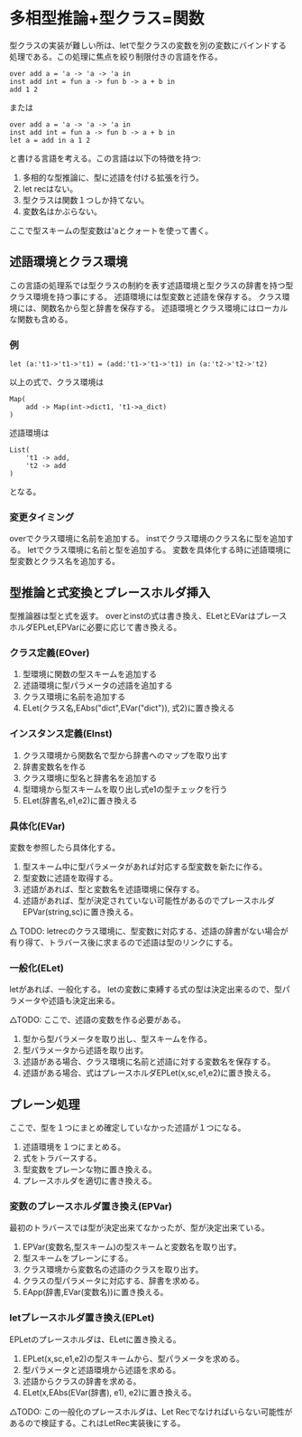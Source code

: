 # 多相型推論+型クラス=関数

型クラスの実装が難しい所は、letで型クラスの変数を別の変数にバインドする処理である。この処理に焦点を絞り制限付きの言語を作る。

	over add a = 'a -> 'a -> 'a in
	inst add int = fun a -> fun b -> a + b in
	add 1 2

または

	over add a = 'a -> 'a -> 'a in
	inst add int = fun a -> fun b -> a + b in
	let a = add in a 1 2

と書ける言語を考える。この言語は以下の特徴を持つ:

1. 多相的な型推論に、型に述語を付ける拡張を行う。
2. let recはない。
3. 型クラスは関数１つしか持てない。
4. 変数名はかぶらない。

ここで型スキームの型変数は'aとクォートを使って書く。

## 述語環境とクラス環境

この言語の処理系では型クラスの制約を表す述語環境と型クラスの辞書を持つ型クラス環境を持つ事にする。
述語環境には型変数と述語を保存する。
クラス環境には、関数名から型と辞書を保存する。
述語環境とクラス環境にはローカルな関数も含める。

### 例

	let (a:'t1->'t1->'t1) = (add:'t1->'t1->'t1) in (a:'t2->'t2->'t2)
	
以上の式で、クラス環境は

	Map(
		add -> Map(int->dict1, 't1->a_dict)
	)

述語環境は

	List(
		't1 -> add,
		't2 -> add
	)

となる。

### 変更タイミング

overでクラス環境に名前を追加する。
instでクラス環境のクラス名に型を追加する。
letでクラス環境に名前と型を追加する。
変数を具体化する時に述語環境に型変数とクラス名を追加する。

## 型推論と式変換とプレースホルダ挿入

型推論器は型と式を返す。
overとinstの式は書き換え、ELetとEVarはプレースホルダEPLet,EPVarに必要に応じて書き換える。

### クラス定義(EOver)

1. 型環境に関数の型スキームを追加する
2. 述語環境に型パラメータの述語を追加する
3. クラス環境に名前を追加する
4. ELet(クラス名,EAbs("dict",EVar("dict")), 式2)に置き換える

### インスタンス定義(EInst)

1. クラス環境から関数名で型から辞書へのマップを取り出す
2. 辞書変数名を作る
3. クラス環境に型名と辞書名を追加する
4. 型環境から型スキームを取り出し式e1の型チェックを行う
5. ELet(辞書名,e1,e2)に置き換える

### 具体化(EVar)

変数を参照したら具体化する。

1. 型スキーム中に型パラメータがあれば対応する型変数を新たに作る。
2. 型変数に述語を取得する。
3. 述語があれば、型と変数名を述語環境に保存する。
4. 述語があれば、型が決定されていない可能性があるのでプレースホルダEPVar(string,sc)に置き換える。

△ TODO: letrecのクラス環境に、型変数に対応する、述語の辞書がない場合が有り得て、トラバース後に求まるので述語は型のリンクにする。

### 一般化(ELet)

letがあれば、一般化する。
letの変数に束縛する式の型は決定出来るので、型パラメータや述語も決定出来る。

△TODO: ここで、述語の変数を作る必要がある。

1. 型から型パラメータを取り出し、型スキームを作る。
2. 型パラメータから述語を取り出す。
3. 述語がある場合、クラス環境に名前と述語に対する変数名を保存する。
4. 述語がある場合、式はプレースホルダEPLet(x,sc,e1,e2)に置き換える。

## プレーン処理

ここで、型を１つにまとめ確定していなかった述語が１つになる。

1. 述語環境を１つにまとめる。
2. 式をトラバースする。
3. 型変数をプレーンな物に置き換える。
4. プレースホルダを適切に書き換える。

### 変数のプレースホルダ置き換え(EPVar)

最初のトラバースでは型が決定出来てなかったが、型が決定出来ている。

1. EPVar(変数名,型スキーム)の型スキームと変数名を取り出す。
2. 型スキームをプレーンにする。
3. クラス環境から変数名の述語のクラスを取り出す。
4. クラスの型パラメータに対応する、辞書を求める。
5. EApp(辞書,EVar(変数名))に置き換える。

### letプレースホルダ置き換え(EPLet)

EPLetのプレースホルダは、ELetに置き換える。

1. EPLet(x,sc,e1,e2)の型スキームから、型パラメータを求める。
2. 型パラメータと述語環境から述語を求める。
3. 述語からクラスの辞書を求める。
4. ELet(x,EAbs(EVar(辞書), e1), e2)に置き換える。

△TODO: この一般化のプレースホルダは、Let Recでなければいらない可能性があるので検証する。これはLetRec実装後にする。
